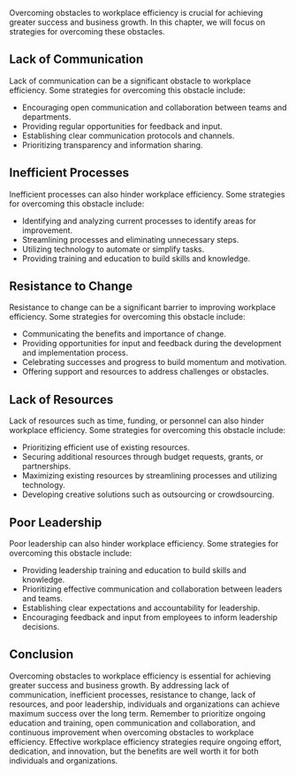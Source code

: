 
Overcoming obstacles to workplace efficiency is crucial for achieving greater success and business growth. In this chapter, we will focus on strategies for overcoming these obstacles.

Lack of Communication
---------------------

Lack of communication can be a significant obstacle to workplace efficiency. Some strategies for overcoming this obstacle include:

* Encouraging open communication and collaboration between teams and departments.
* Providing regular opportunities for feedback and input.
* Establishing clear communication protocols and channels.
* Prioritizing transparency and information sharing.

Inefficient Processes
---------------------

Inefficient processes can also hinder workplace efficiency. Some strategies for overcoming this obstacle include:

* Identifying and analyzing current processes to identify areas for improvement.
* Streamlining processes and eliminating unnecessary steps.
* Utilizing technology to automate or simplify tasks.
* Providing training and education to build skills and knowledge.

Resistance to Change
--------------------

Resistance to change can be a significant barrier to improving workplace efficiency. Some strategies for overcoming this obstacle include:

* Communicating the benefits and importance of change.
* Providing opportunities for input and feedback during the development and implementation process.
* Celebrating successes and progress to build momentum and motivation.
* Offering support and resources to address challenges or obstacles.

Lack of Resources
-----------------

Lack of resources such as time, funding, or personnel can also hinder workplace efficiency. Some strategies for overcoming this obstacle include:

* Prioritizing efficient use of existing resources.
* Securing additional resources through budget requests, grants, or partnerships.
* Maximizing existing resources by streamlining processes and utilizing technology.
* Developing creative solutions such as outsourcing or crowdsourcing.

Poor Leadership
---------------

Poor leadership can also hinder workplace efficiency. Some strategies for overcoming this obstacle include:

* Providing leadership training and education to build skills and knowledge.
* Prioritizing effective communication and collaboration between leaders and teams.
* Establishing clear expectations and accountability for leadership.
* Encouraging feedback and input from employees to inform leadership decisions.

Conclusion
----------

Overcoming obstacles to workplace efficiency is essential for achieving greater success and business growth. By addressing lack of communication, inefficient processes, resistance to change, lack of resources, and poor leadership, individuals and organizations can achieve maximum success over the long term. Remember to prioritize ongoing education and training, open communication and collaboration, and continuous improvement when overcoming obstacles to workplace efficiency. Effective workplace efficiency strategies require ongoing effort, dedication, and innovation, but the benefits are well worth it for both individuals and organizations.
